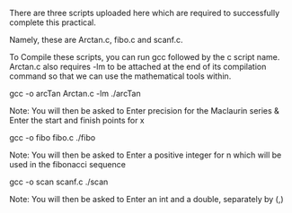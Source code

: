 There are three scripts uploaded here which are required to successfully complete this practical.

Namely, these are Arctan.c, fibo.c and scanf.c.

To Compile these scripts, you can run gcc followed by the c script name. Arctan.c also requires -lm to be attached at the end of its compilation command so that we can use the mathematical tools within.

gcc -o arcTan Arctan.c -lm
./arcTan

Note: You will then be asked to Enter precision for the Maclaurin series & Enter the start and finish points for x

gcc -o fibo fibo.c
./fibo

Note: You will then be asked to Enter a positive integer for n which will be used in the fibonacci sequence

gcc -o scan scanf.c 
./scan

Note: You will then be asked to Enter an int and a double, separately by (,)
